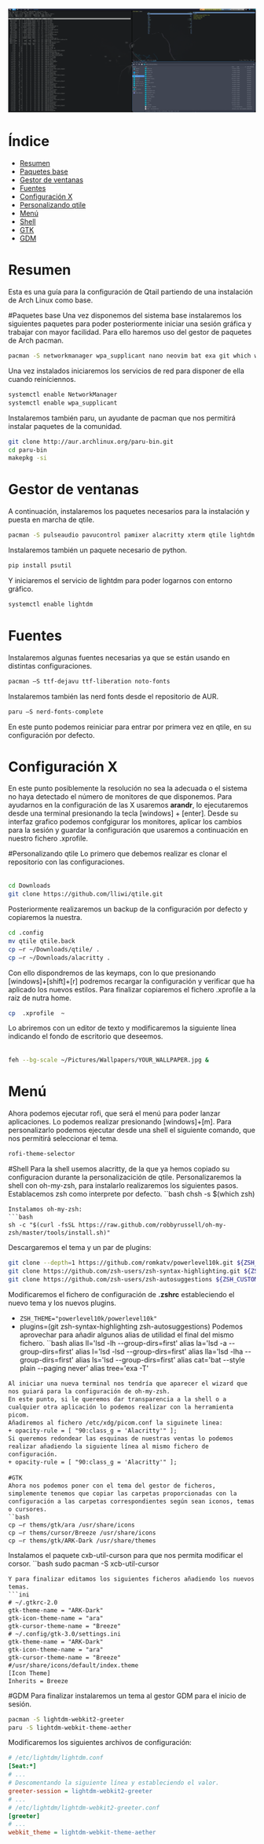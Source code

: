 ![Qtile](screenshot.png)

# Índice 
- [Resumen](#resumen) 
- [Paquetes base](#paquetes-base) 
- [Gestor de ventanas](#gestor-de-ventanas) 
- [Fuentes](#fuentes) 
- [Configuración X](#configuracion-x) 
- [Personalizando qtile](#personalizando-qtile) 
- [Menú](#menu) 
- [Shell](#shell) 
- [GTK](#gtk) 
- [GDM](#gdm) 

# Resumen 
Esta es una guía para la configuración de Qtail partiendo de una instalación de Arch Linux como base. 

#Paquetes base 
Una vez disponemos del sistema base instalaremos los siguientes paquetes para poder posteriormente iniciar una sesión gráfica y trabajar con mayor facilidad. Para ello haremos uso del gestor de paquetes de Arch pacman. 

```bash 
pacman -S networkmanager wpa_supplicant nano neovim bat exa git which wget p7zip python-pip xrog xorg-server 
``` 
Una vez instalados iniciaremos los servicios de red para disponer de ella cuando reiníciennos. 
```bash 
systemctl enable NetworkManager 
systemctl enable wpa_supplicant 
``` 
Instalaremos también paru, un ayudante de pacman que nos permitirá instalar paquetes de la comunidad. 
```bash 
git clone http://aur.archlinux.org/paru-bin.git 
cd paru-bin 
makepkg -si 
```
# Gestor de ventanas 
A continuación, instalaremos los paquetes necesarios para la instalación y puesta en marcha de qtile. 

```bash 
pacman -S pulseaudio pavucontrol pamixer alacritty xterm qtile lightdm lightdm-gtk-greeter rofi feh picom brightnessctl network-manager-applet udiskie ntfs-3g xdg-utils xorg-xinit arandr libnotify notification-daemon zsh 
``` 
Instalaremos también un paquete necesario de python. 
```bash 
pip install psutil  
``` 
Y iniciaremos el servicio de lightdm para poder logarnos con entorno gráfico. 
```bash 
systemctl enable lightdm 

``` 

# Fuentes 
Instalaremos algunas fuentes necesarias ya que se están usando en distintas configuraciones. 
```bash 
pacman –S ttf-dejavu ttf-liberation noto-fonts 
``` 
Instalaremos también las nerd fonts desde el repositorio de AUR. 
```bash 
paru –S nerd-fonts-complete 
``` 
En este punto podemos reiniciar para entrar por primera vez en qtile, en su configuración por defecto. 

# Configuración X 
En este punto posiblemente la resolución no sea la adecuada o el sistema no haya detectado el número de monitores de que disponemos. 
Para ayudarnos en la configuración de las X usaremos **arandr**, lo ejecutaremos desde una terminal presionando la tecla [windows] + [enter]. 
Desde su interfaz grafico podemos confgigurar los monitores, aplicar los cambios para la sesión y guardar la configuración que usaremos a continuación en nuestro fichero .xprofile. 

#Personalizando qtile 
Lo primero que debemos realizar es clonar el repositorio con las configuraciones. 
```bash 

cd Downloads 
git clone https://github.com/lliwi/qtile.git 
``` 
Posteriormente realizaremos un backup de la configuración por defecto y copiaremos la nuestra. 
```bash 
cd .config 
mv qtile qtile.back 
cp –r ~/Downloads/qtile/ . 
cp –r ~/Downloads/alacritty . 
``` 
Con ello dispondremos de las keymaps, con lo que presionando [windows]+[shift]+[r] podremos recargar la configuración y verificar que ha aplicado los nuevos estilos. 
Para finalizar copiaremos el fichero .xprofile a la raiz de nutra home. 
```bash 
cp  .xprofile  ~ 
``` 
Lo abriremos con un editor de texto y modificaremos la siguiente línea indicando el fondo de escritorio que deseemos. 
```bash 

feh --bg-scale ~/Pictures/Wallpapers/YOUR_WALLPAPER.jpg & 

``` 

# Menú 
Ahora podemos ejecutar rofi, que será el menú para poder lanzar aplicaciones. Lo podemos realizar presionando [windows]+[m]. 
Para personalizarlo podemos ejecutar desde una shell el siguiente comando, que nos permitirá seleccionar el tema. 
```bash 
rofi-theme-selector 
``` 

#Shell 
Para la shell usemos alacritty, de la que ya hemos copiado su configuracion durante la personalizacición de qtile. 
Personalizaremos la shell con oh-my-zsh, para instalarlo realizaremos los siguientes pasos. 
Establacemos zsh como interprete por defecto. 
``bash 
chsh -s $(which zsh) 
``` 
Instalamos oh-my-zsh: 
```bash 
sh -c "$(curl -fsSL https://raw.github.com/robbyrussell/oh-my-zsh/master/tools/install.sh)" 
``` 
Descargaremos el tema y un par de plugins: 
```bash 
git clone --depth=1 https://github.com/romkatv/powerlevel10k.git ${ZSH_CUSTOM:-~/.oh-my-zsh/custom}/themes/powerlevel10k 
git clone https://github.com/zsh-users/zsh-syntax-highlighting.git ${ZSH_CUSTOM:-~/.oh-my-zsh/custom}/plugins/zsh-syntax-highlighting 
git clone https://github.com/zsh-users/zsh-autosuggestions ${ZSH_CUSTOM:-~/.oh-my-zsh/custom}/plugins/zsh-autosuggestions 
``` 
Modificaremos el fichero de configuración de **.zshrc** estableciendo el nuevo tema y los nuevos plugins. 
+ `ZSH_THEME="powerlevel10k/powerlevel10k"` 
+ plugins=(git zsh-syntax-highlighting zsh-autosuggestions) 
Podemos aprovechar para añadir algunos alias de utilidad el final del mismo fichero. 
``bash 
alias ll='lsd -lh --group-dirs=first' 
alias la='lsd -a --group-dirs=first' 
alias l='lsd -lsd --group-dirs=first' 
alias lla='lsd -lha --group-dirs=first' 
alias ls='lsd --group-dirs=first' 
alias cat='bat --style plain --paging never' 
alias tree='exa -T' 
``` 
Al iniciar una nueva terminal nos tendría que aparecer el wizard que nos guiará para la configuración de oh-my-zsh.  
En este punto, si le queremos dar transparencia a la shell o a cualquier otra aplicación lo podemos realizar con la herramienta picom. 
Añadiremos al fichero /etc/xdg/picom.conf la siguinete linea: 
+ opacity-rule = [ "90:class_g = 'Alacritty'" ]; 
Si queremos redondear las esquinas de nuestras ventas lo podemos realizar añadiendo la siguiente línea al mismo fichero de configuración. 
+ opacity-rule = [ "90:class_g = 'Alacritty'" ]; 

#GTK 
Ahora nos podemos poner con el tema del gestor de ficheros, simplemente tenemos que copiar las carpetas proporcionadas con la configuración a las carpetas correspondientes según sean iconos, temas o cursores. 
``bash 
cp –r thems/gtk/ara /usr/share/icons 
cp –r thems/cursor/Breeze /usr/share/icons 
cp –r thems/gtk/ARK-Dark /usr/share/themes 
``` 
Instalamos el paquete cxb-util-curson para que nos permita modificar el corsor. 
``bash 
sudo pacman -S xcb-util-cursor 
``` 
Y para finalizar editamos los siguientes ficheros añadiendo los nuevos temas. 
```ini 
# ~/.gtkrc-2.0 
gtk-theme-name = "ARK-Dark" 
gtk-icon-theme-name = "ara" 
gtk-cursor-theme-name = "Breeze" 
# ~/.config/gtk-3.0/settings.ini 
gtk-theme-name = "ARK-Dark" 
gtk-icon-theme-name = "ara" 
gtk-cursor-theme-name = "Breeze" 
#/usr/share/icons/default/index.theme 
[Icon Theme] 
Inherits = Breeze 
```

#GDM 
Para finalizar instalaremos un tema al gestor GDM para el inicio de sesión. 
```bash 
pacman -S lightdm-webkit2-greeter 
paru -S lightdm-webkit-theme-aether 
``` 
Modificaremos los siguientes archivos de configuración: 
```ini 
# /etc/lightdm/lightdm.conf 
[Seat:*] 
# ... 
# Descomentando la siguiente línea y estableciendo el valor. 
greeter-session = lightdm-webkit2-greeter 
# ... 
# /etc/lightdm/lightdm-webkit2-greeter.conf 
[greeter] 
# ... 
webkit_theme = lightdm-webkit-theme-aether 
``` 
